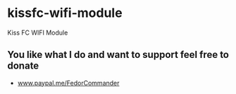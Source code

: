 # kissfc-wifi-module
Kiss FC WIFI Module

## You like what I do and want to support feel free to donate

* www.paypal.me/FedorCommander
